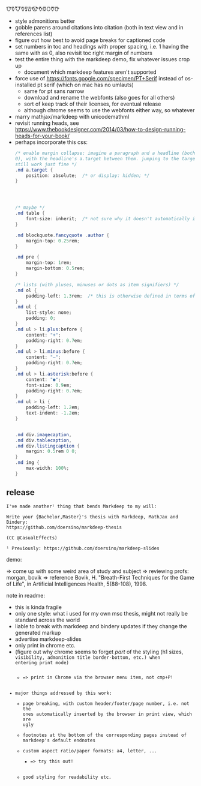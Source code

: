 𐃢𐃤𐃭𐃣𐃯𐃰𐃪𐃥𐃦𐃡𐃨𐃩

* style admonitions better
* gobble parens around citations into citation (both in text view and in references list)
* figure out how best to avoid page breaks for captioned code
* set numbers in toc and headings with proper spacing, i.e. 1 having the same with as 0, also revisit toc right margin of numbers
* test the entire thing with the markdeep demo, fix whatever issues crop up
    * document which markdeep features aren't supported
* force use of https://fonts.google.com/specimen/PT+Serif instead of os-installed pt serif (which on mac has no umlauts)
    * same for pt sans narrow
    * download and rename the webfonts (also goes for all others)
    * sort of keep track of their licenses, for eventual release
    * although chrome seems to use the webfonts either way, so whatever
* marry mathjax/markdeep with unicodemathml
* revisit running heads, see https://www.thebookdesigner.com/2014/03/how-to-design-running-heads-for-your-book/
* perhaps incorporate this css:
    ```cs
    /* enable margin collapse: imagine a paragraph and a headline (both margin: 1rem
    0), with the headline's a.target between them. jumping to the target should
    still work just fine */
    .md a.target {
        position: absolute;  /* or display: hidden; */
    }




    /* maybe */
    .md table {
        font-size: inherit;  /* not sure why it doesn't automatically inherit the body's font size */
    }

    .md blockquote.fancyquote .author {
        margin-top: 0.25rem;
    }

    .md pre {
        margin-top: 1rem;
        margin-bottom: 0.5rem;
    }

    /* lists (with pluses, minuses or dots as item signifiers) */
    .md ol {
        padding-left: 1.3rem;  /* this is otherwise defined in terms of px by the browser.*/
    }
    .md ul {
        list-style: none;
        padding: 0;
    }
    .md ul > li.plus:before {
        content: "+";
        padding-right: 0.7em;
    }
    .md ul > li.minus:before {
        content: "–";
        padding-right: 0.7em;
    }
    .md ul > li.asterisk:before {
        content: "●";
        font-size: 0.9em;
        padding-right: 0.7em;
    }
    .md ul > li {
        padding-left: 1.2em;
        text-indent: -1.2em;
    }


    .md div.imagecaption,
    .md div.tablecaption,
    .md div.listingcaption {
        margin: 0.5rem 0 0;
    }
    .md img {
        max-width: 100%;
    }
    ```





## release

```
I've made another¹ thing that bends Markdeep to my will:

Write your {Bachelor,Master}'s thesis with Markdeep, MathJax and Bindery:
https://github.com/doersino/markdeep-thesis

(CC @CasualEffects)

¹ Previously: https://github.com/doersino/markdeep-slides
```

demo:

=> come up with some weird area of study and subject
=> reviewing profs: morgan, bovik
=> reference Bovik, H. "Breath-First Techniques for the Game of Life",  in Artificial Intelligences Health, 5(88-108), 1998.

note in readme:

* this is kinda fragile
* only one style: what i used for my own msc thesis, might not really be standard across the world
* liable to break with markdeep and bindery updates if they change the generated markup
* advertise markdeep-slides
* only print in chrome etc.
* (figure out why chrome seems to forget *part* of the styling (h1 sizes, <code> visibility, admonition title border-bottom, etc.) when entering print mode)
    * => print in Chrome via the browser menu item, not cmp+P!
* major things addressed by this work:
    * page breaking, with custom header/footer/page number, i.e. not the ones automatically inserted by the browser in print view, which are ugly
    * footnotes at the bottom of the corresponding pages instead of markdeep's default endnotes
    * custom aspect ratio/paper formats: a4, letter, ...
        * => try this out!
    * good styling for readability etc.
